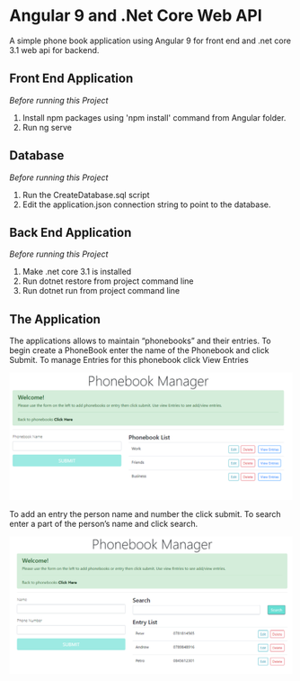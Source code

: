 # Angular 9 and .Net Core Web API

A simple phone book application using Angular 9 for front end and .net core 3.1 web api for backend.

## Front End Application
<i>Before running this Project</i>
1.	Install npm packages using 'npm install' command from Angular folder.
2.	Run ng serve

## Database 
<i>Before running this Project</i>
1.	Run the CreateDatabase.sql script
2.	Edit the application.json connection string to point to the database.

## Back End Application
<i>Before running this Project</i>
1.	Make .net core 3.1 is installed
2.	Run dotnet restore from project command line
3.	Run dotnet run from project command line

## The Application
The applications allows to maintain “phonebooks” and their entries. To begin create a PhoneBook enter the name of the Phonebook and click Submit. To manage Entries for this phonebook click View Entries

![](images/phonebook.png)

To add an entry the person name and number the click submit. To search enter a part of the person’s name and click search.

![](images/phoneentry.png)
